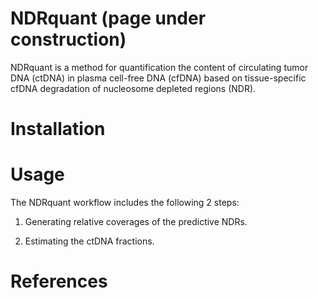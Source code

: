 # NDRquant (page under construction)
NDRquant is a method for quantification the content of circulating tumor DNA (ctDNA) in plasma cell-free DNA (cfDNA) based on tissue-specific cfDNA degradation of nucleosome depleted regions (NDR).

# Installation


# Usage
The NDRquant workflow includes the following 2 steps:

1. Generating relative coverages of the predictive NDRs.
    
    
2. Estimating the ctDNA fractions. 
    



# References
